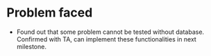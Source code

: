 # Problem faced
- Found out that some problem cannot be tested without database. Confirmed with TA, can implement these functionalities in next milestone.